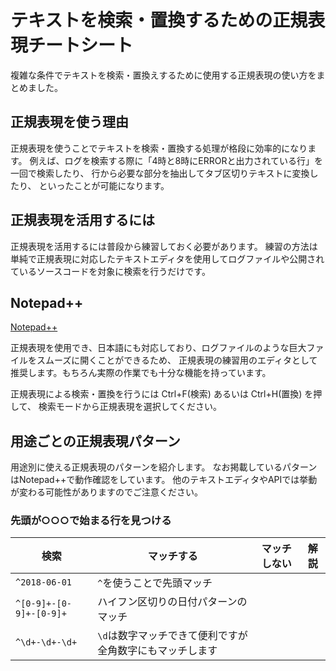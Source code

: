 # テキストを検索・置換するための正規表現チートシート

複雑な条件でテキストを検索・置換えするために使用する正規表現の使い方をまとめました。

## 正規表現を使う理由

正規表現を使うことでテキストを検索・置換する処理が格段に効率的になります。
例えば、ログを検索する際に「4時と8時にERRORと出力されている行」を一回で検索したり、
行から必要な部分を抽出してタブ区切りテキストに変換したり、
といったことが可能になります。

## 正規表現を活用するには

正規表現を活用するには普段から練習しておく必要があります。
練習の方法は単純で正規表現に対応したテキストエディタを使用してログファイルや公開されているソースコードを対象に検索を行うだけです。

## Notepad++

[Notepad++](https://notepad-plus-plus.org/)

正規表現を使用でき、日本語にも対応しており、ログファイルのような巨大ファイルをスムーズに開くことができるため、
正規表現の練習用のエディタとして推奨します。もちろん実際の作業でも十分な機能を持っています。

正規表現による検索・置換を行うには Ctrl+F(検索) あるいは Ctrl+H(置換) を押して、
検索モードから正規表現を選択してください。

## 用途ごとの正規表現パターン

用途別に使える正規表現のパターンを紹介します。
なお掲載しているパターンはNotepad++で動作確認をしています。
他のテキストエディタやAPIでは挙動が変わる可能性がありますのでご注意ください。

### 先頭が○○○で始まる行を見つける

|検索|マッチする|マッチしない|解説|
-|-|-|-
|`^2018-06-01`|`^`を使うことで先頭マッチ|
|`^[0-9]+-[0-9]+-[0-9]+`|ハイフン区切りの日付パターンのマッチ|
|`^\d+-\d+-\d+`|`\d`は数字マッチできて便利ですが全角数字にもマッチします|
